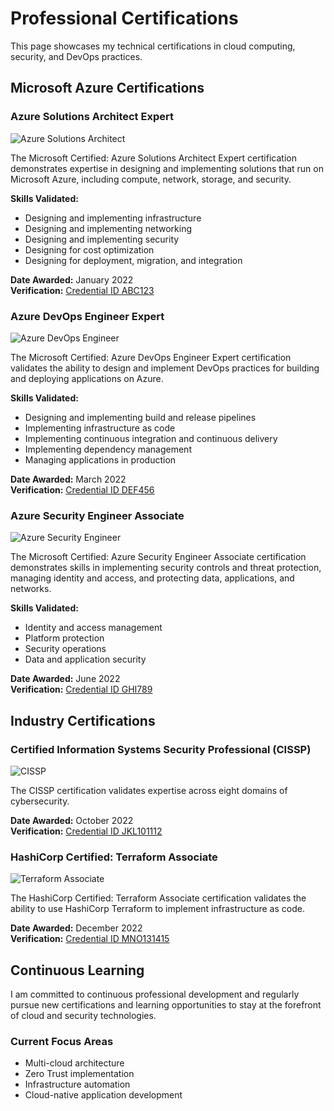 # Professional Certifications

This page showcases my technical certifications in cloud computing, security, and DevOps practices.

## Microsoft Azure Certifications

### Azure Solutions Architect Expert
![Azure Solutions Architect](../assets/images/azure-solutions-architect.png)

The Microsoft Certified: Azure Solutions Architect Expert certification demonstrates expertise in designing and implementing solutions that run on Microsoft Azure, including compute, network, storage, and security.

**Skills Validated:**
- Designing and implementing infrastructure
- Designing and implementing networking
- Designing and implementing security
- Designing for cost optimization
- Designing for deployment, migration, and integration

**Date Awarded:** January 2022  
**Verification:** [Credential ID ABC123](#)

### Azure DevOps Engineer Expert
![Azure DevOps Engineer](../assets/images/azure-devops-engineer.png)

The Microsoft Certified: Azure DevOps Engineer Expert certification validates the ability to design and implement DevOps practices for building and deploying applications on Azure.

**Skills Validated:**
- Designing and implementing build and release pipelines
- Implementing infrastructure as code
- Implementing continuous integration and continuous delivery
- Implementing dependency management
- Managing applications in production

**Date Awarded:** March 2022  
**Verification:** [Credential ID DEF456](#)

### Azure Security Engineer Associate
![Azure Security Engineer](../assets/images/azure-security-engineer.png)

The Microsoft Certified: Azure Security Engineer Associate certification demonstrates skills in implementing security controls and threat protection, managing identity and access, and protecting data, applications, and networks.

**Skills Validated:**
- Identity and access management
- Platform protection
- Security operations
- Data and application security

**Date Awarded:** June 2022  
**Verification:** [Credential ID GHI789](#)

## Industry Certifications

### Certified Information Systems Security Professional (CISSP)
![CISSP](../assets/images/cissp.png)

The CISSP certification validates expertise across eight domains of cybersecurity.

**Date Awarded:** October 2022  
**Verification:** [Credential ID JKL101112](#)

### HashiCorp Certified: Terraform Associate
![Terraform Associate](../assets/images/terraform-associate.png)

The HashiCorp Certified: Terraform Associate certification validates the ability to use HashiCorp Terraform to implement infrastructure as code.

**Date Awarded:** December 2022  
**Verification:** [Credential ID MNO131415](#)

## Continuous Learning

I am committed to continuous professional development and regularly pursue new certifications and learning opportunities to stay at the forefront of cloud and security technologies.

### Current Focus Areas
- Multi-cloud architecture
- Zero Trust implementation
- Infrastructure automation
- Cloud-native application development 